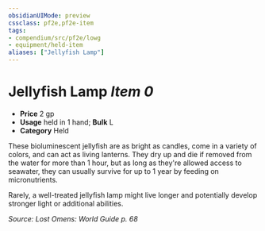 ```yaml
---
obsidianUIMode: preview
cssclass: pf2e,pf2e-item
tags:
- compendium/src/pf2e/lowg
- equipment/held-item
aliases: ["Jellyfish Lamp"]
---
```

# Jellyfish Lamp *Item 0*  

- **Price** 2 gp
- **Usage** held in 1 hand; **Bulk** L
- **Category** Held

These bioluminescent jellyfish are as bright as candles, come in a variety of colors, and can act as living lanterns. They dry up and die if removed from the water for more than 1 hour, but as long as they're allowed access to seawater, they can usually survive for up to 1 year by feeding on micronutrients.

Rarely, a well-treated jellyfish lamp might live longer and potentially develop stronger light or additional abilities.

*Source: Lost Omens: World Guide p. 68*